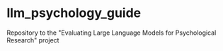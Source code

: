 # llm_psychology_guide
Repository to the "Evaluating Large Language Models for Psychological Research" project
